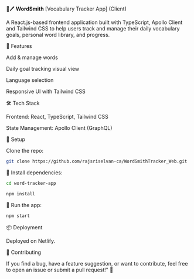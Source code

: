 
📖🖊️ __WordSmith__ [Vocabulary Tracker App] (Client)

A React.js-based frontend application built with TypeScript, Apollo Client and Tailwind CSS to help users track and manage their daily vocabulary goals, personal word library, and progress.

🚀 Features

Add & manage words

Daily goal tracking visual view

Language selection

Responsive UI with Tailwind CSS

🛠️ Tech Stack

Frontend: React, TypeScript, Tailwind CSS

State Management: Apollo Client (GraphQL)

🔧 Setup

Clone the repo:

```bash
git clone https://github.com/rajsriselvan-ca/WordSmithTracker_Web.git
```

🔧 Install dependencies:
```bash
cd word-tracker-app
```

```bash
npm install
```

🚀 Run the app:
```bash
npm start
```

📦 Deployment

Deployed on Netlify. 

🤝 Contributing

If you find a bug, have a feature suggestion, or want to contribute, feel free to open an issue or submit a pull request!" 🚀
